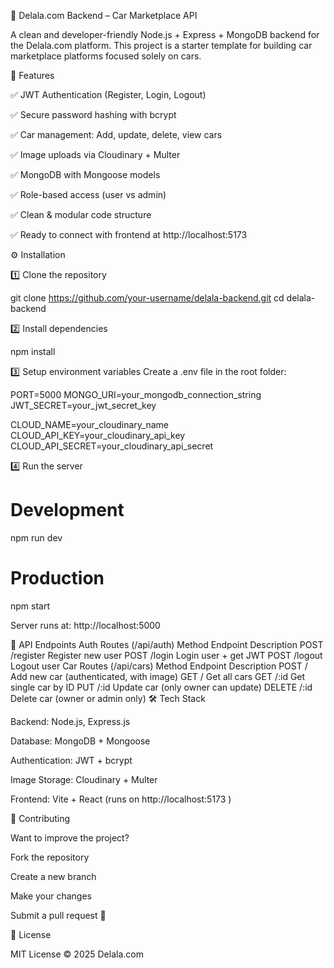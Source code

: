 🚗 Delala.com Backend – Car Marketplace API

A clean and developer-friendly Node.js + Express + MongoDB backend for the Delala.com platform.
This project is a starter template for building car marketplace platforms focused solely on cars.

🌟 Features

✅ JWT Authentication (Register, Login, Logout)

✅ Secure password hashing with bcrypt

✅ Car management: Add, update, delete, view cars

✅ Image uploads via Cloudinary + Multer

✅ MongoDB with Mongoose models

✅ Role-based access (user vs admin)

✅ Clean & modular code structure

✅ Ready to connect with frontend at http://localhost:5173

⚙️ Installation

1️⃣ Clone the repository

git clone https://github.com/your-username/delala-backend.git
cd delala-backend


2️⃣ Install dependencies

npm install


3️⃣ Setup environment variables
Create a .env file in the root folder:

PORT=5000
MONGO_URI=your_mongodb_connection_string
JWT_SECRET=your_jwt_secret_key

CLOUD_NAME=your_cloudinary_name
CLOUD_API_KEY=your_cloudinary_api_key
CLOUD_API_SECRET=your_cloudinary_api_secret


4️⃣ Run the server

# Development
npm run dev

# Production
npm start


Server runs at: http://localhost:5000

🚀 API Endpoints
Auth Routes (/api/auth)
Method	Endpoint	Description
POST	/register	Register new user
POST	/login	Login user + get JWT
POST	/logout	Logout user
Car Routes (/api/cars)
Method	Endpoint	Description
POST	/	Add new car (authenticated, with image)
GET	/	Get all cars
GET	/:id	Get single car by ID
PUT	/:id	Update car (only owner can update)
DELETE	/:id	Delete car (owner or admin only)
🛠️ Tech Stack

Backend: Node.js, Express.js

Database: MongoDB + Mongoose

Authentication: JWT + bcrypt

Image Storage: Cloudinary + Multer

Frontend: Vite + React (runs on http://localhost:5173
)

🤝 Contributing

Want to improve the project?

Fork the repository

Create a new branch

Make your changes

Submit a pull request 🚀

📜 License

MIT License © 2025 Delala.com
